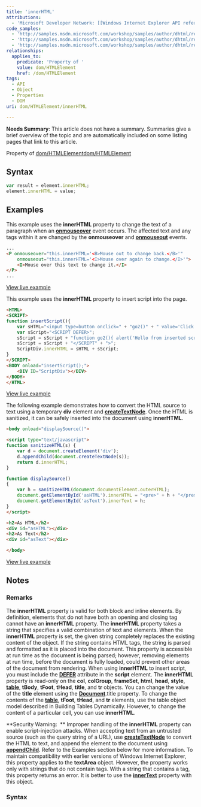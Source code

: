 ```yaml
---
title: 'innerHTML'
attributions:
  - 'Microsoft Developer Network: [[Windows Internet Explorer API reference](http://msdn.microsoft.com/en-us/library/ie/hh828809%28v=vs.85%29.aspx) Article]'
code_samples:
  - 'http://samples.msdn.microsoft.com/workshop/samples/author/dhtml/refs/innerHTML.htm'
  - 'http://samples.msdn.microsoft.com/workshop/samples/author/dhtml/refs/insertScript_2.htm'
  - 'http://samples.msdn.microsoft.com/workshop/samples/author/dhtml/refs/innerHTMLsafe.htm'
relationships:
  applies_to:
    predicate: 'Property of '
    value: dom/HTMLElement
    href: /dom/HTMLElement
tags:
  - API
  - Object
  - Properties
  - DOM
uri: dom/HTMLElement/innerHTML

---
```

**Needs Summary**: This article does not have a summary. Summaries give a brief overview of the topic and are automatically included on some listing pages that link to this article.

Property of [dom/HTMLElement](/dom/HTMLElement)[dom/HTMLElement](/dom/HTMLElement)

## Syntax

``` js
var result = element.innerHTML;
element.innerHTML = value;
```

## Examples

This example uses the **innerHTML** property to change the text of a paragraph when an [**onmouseover**](/dom/MouseEvent/mouseover) event occurs. The affected text and any tags within it are changed by the **onmouseover** and [**onmouseout**](/dom/MouseEvent/mouseout) events.

``` html
...
<P onmouseover="this.innerHTML='<B>Mouse out to change back.</B>'"
    onmouseout="this.innerHTML='<I>Mouse over again to change.</I>'">
    <I>Mouse over this text to change it.</I>
</P>
...
```

[View live example](http://samples.msdn.microsoft.com/workshop/samples/author/dhtml/refs/innerHTML.htm)

This example uses the **innerHTML** property to insert script into the page.

``` html
<HTML>
<SCRIPT>
function insertScript(){
    var sHTML="<input type=button onclick=" + "go2()" + " value='Click Me'><BR>";
    var sScript="<SCRIPT DEFER>";
    sScript = sScript + "function go2(){ alert('Hello from inserted script.') }";
    sScript = sScript + "</SCRIPT" + ">";
    ScriptDiv.innerHTML = sHTML + sScript;
}
</SCRIPT>
<BODY onload="insertScript();">
    <DIV ID="ScriptDiv"></DIV>
</BODY>
</HTML>
```

[View live example](http://samples.msdn.microsoft.com/workshop/samples/author/dhtml/refs/insertScript_2.htm)

The following example demonstrates how to convert the HTML source to text using a temporary **div** element and [**createTextNode**](/dom/Document/createTextNode). Once the HTML is sanitized, it can be safely inserted into the document using **innerHTML**.

``` html
<body onload="displaySource()">

<script type="text/javascript">
function sanitizeHTML(s) {
    var d = document.createElement('div');
    d.appendChild(document.createTextNode(s));
    return d.innerHTML;
}

function displaySource()
{
    var h = sanitizeHTML(document.documentElement.outerHTML);
    document.getElementById('asHTML').innerHTML = "<pre>" + h + "</pre>";
    document.getElementById('asText').innerText = h;
}
</script>

<h2>As HTML</h2>
<div id="asHTML"></div>
<h2>As Text</h2>
<div id="asText"></div>

</body>
```

[View live example](http://samples.msdn.microsoft.com/workshop/samples/author/dhtml/refs/innerHTMLsafe.htm)

## Notes

### Remarks

The **innerHTML** property is valid for both block and inline elements. By definition, elements that do not have both an opening and closing tag cannot have an **innerHTML** property. The **innerHTML** property takes a string that specifies a valid combination of text and elements. When the **innerHTML** property is set, the given string completely replaces the existing content of the object. If the string contains HTML tags, the string is parsed and formatted as it is placed into the document. This property is accessible at run time as the document is being parsed; however, removing elements at run time, before the document is fully loaded, could prevent other areas of the document from rendering. When using **innerHTML** to insert script, you must include the [**DEFER**](/html/attributes/defer) attribute in the **script** element. The **innerHTML** property is read-only on the **col**, **colGroup**, **frameSet**, **html**, **head**, **style**, [**table**](/html/elements/table), **tBody**, **tFoot**, **tHead**, **title**, and **tr** objects. You can change the value of the **title** element using the [**Document**](/dom/Document).title property. To change the contents of the [**table**](/html/elements/table), **tFoot**, **tHead**, and **tr** elements, use the table object model described in Building Tables Dynamically. However, to change the content of a particular cell, you can use **innerHTML**.

**Security Warning:  ** Improper handling of the **innerHTML** property can enable script-injection attacks. When accepting text from an untrusted source (such as the query string of a URL), use [**createTextNode**](/dom/Document/createTextNode) to convert the HTML to text, and append the element to the document using [**appendChild**](/dom/Node/appendChild). Refer to the Examples section below for more information. To maintain compatibility with earlier versions of Windows Internet Explorer, this property applies to the **textArea** object. However, the property works only with strings that do not contain tags. With a string that contains a tag, this property returns an error. It is better to use the [**innerText**](/dom/HTMLElement/innerText) property with this object.

### Syntax
